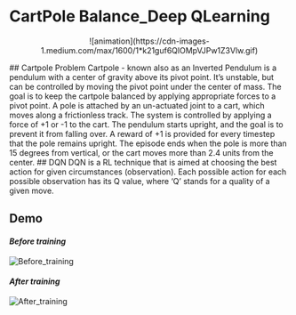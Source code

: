 
# CartPole Balance_Deep QLearning 
<p align="center">
![animation](https://cdn-images-1.medium.com/max/1600/1*k21guf6QlOMpVJPw1Z3Vlw.gif)
</p>
## Cartpole Problem
Cartpole - known also as an Inverted Pendulum is a pendulum with a center of gravity above its pivot point. It’s unstable, but can be controlled by moving the pivot point under the center of mass. The goal is to keep the cartpole balanced by applying appropriate forces to a pivot point.
A pole is attached by an un-actuated joint to a cart, which moves along a frictionless track. The system is controlled by applying a force of +1 or -1 to the cart. The pendulum starts upright, and the goal is to prevent it from falling over. A reward of +1 is provided for every timestep that the pole remains upright. The episode ends when the pole is more than 15 degrees from vertical, or the cart moves more than 2.4 units from the center.
## DQN 
DQN is a RL technique that is aimed at choosing the best action for given circumstances (observation). Each possible action for each possible observation has its Q value, where ‘Q’ stands for a quality of a given move.


## Demo


#### *Before training*
![Before_training](https://user-images.githubusercontent.com/54831801/189344178-eec2d6d4-3a63-496e-9af5-bc23d4042ef5.gif)
#### *After training*
![After_training](https://user-images.githubusercontent.com/54831801/189344147-d7e0fb79-371f-48bb-9e9c-ff3218bc9174.gif)
